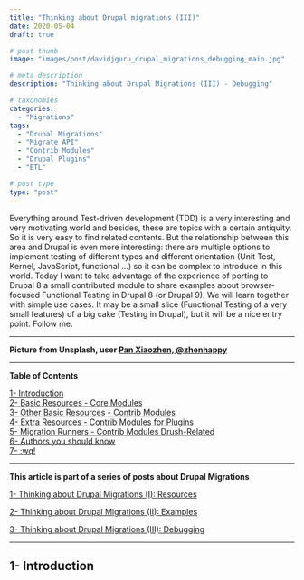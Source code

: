 ```yaml
---
title: "Thinking about Drupal migrations (III)"
date: 2020-05-04
draft: true

# post thumb
image: "images/post/davidjguru_drupal_migrations_debugging_main.jpg"

# meta description
description: "Thinking about Drupal Migrations (III) - Debugging"

# taxonomies
categories: 
  - "Migrations"  
tags:
  - "Drupal Migrations"
  - "Migrate API"
  - "Contrib Modules"
  - "Drupal Plugins"
  - "ETL"

# post type
type: "post"
---
```

Everything around Test-driven development (TDD) is a very interesting and very motivating world and besides, these are topics with a certain antiquity. So it is very easy to find related contents. But the relationship between this area and Drupal is even more interesting: there are multiple options to implement testing of different types and different orientation (Unit Test, Kernel, JavaScript, functional ...) so it can be complex to introduce in this world. Today I want to take advantage of the experience of porting to Drupal 8 a small contributed module to share examples about browser-focused Functional Testing in Drupal 8 (or Drupal 9).  We will learn together with simple use cases. It may be a small slice (Functional Testing of a very small features) of a big cake (Testing in Drupal), but it will be a nice entry point. Follow me. 

--------------------------------------------------------------------------------------

**Picture from Unsplash, user [Pan Xiaozhen, @zhenhappy](https://unsplash.com/@zhenhappy)**

  
---------------------------------------------------------------------------------
**Table of Contents**

<!-- TOC -->
[1- Introduction](#1--introduction)  
[2- Basic Resources - Core Modules](#2--basic-resources---core-modules)  
[3- Other Basic Resources - Contrib Modules](#3--other-basic-resources---contrib-modules)  
[4- Extra Resources - Contrib Modules for Plugins](#4--extra-resources---contrib-modules-for-plugins)  
[5- Migration Runners - Contrib Modules Drush-Related](#5--migrations-runners---contrib-modules-drush-related)  
[6- Authors you should know](#6--authors-you-should-know)  
[7- :wq!](#7--wq)
<!-- /TOC -->

-----------------------------------------------------------------------------------------

**This article is part of a series of posts about Drupal Migrations**

<!-- TOC -->
[1- Thinking about Drupal Migrations (I): Resources](https://therussianlullaby.com/blog/thinking-about-drupal-migrations-resources/)  

[2- Thinking about Drupal Migrations (II): Examples](https://therussianlullaby.com/blog/thinking-about-drupal-migrations-examples)  

[3- Thinking about Drupal Migrations (III): Debugging](https://therussianlullaby.com/blog/thinking-about-drupal-migrations-debugging)  



<!-- /TOC -->

---------------------------------------------------------------------------------

## 1- Introduction